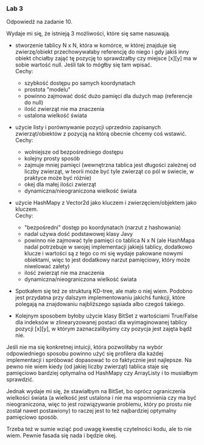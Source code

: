 ### Lab 3

Odpowiedź na zadanie 10.

Wydaje mi się, że istnieją 3 możliwości, które się same nasuwają.

- stworzenie tablicy N x N, która w komórce, w której znajduje się zwierzę/obiekt
 przechowywałaby referencję do niego i gdy jakiś inny obiekt chciałby zająć tę pozycję
 to sprawdzałby czy miejsce [x][y] ma w sobie wartość null. Jeśli tak to mógłby się tam
 wpisać. 
 \
 Cechy:
    - szybkość dostępu po samych koordynatach
    - prostota "modelu"
    - powinno zajmować dość dużo pamięci dla dużych map (referencje do null)
    - ilość zwierząt nie ma znaczenia
    - ustalona wielkość świata
    
- użycie listy i porównywanie pozycji uprzednio zapisanych zwierząt/obiektów z pozycją
 na którą obecnie chcemy coś wstawić.
 \
 Cechy: 
    - wolniejsze od bezpośredniego dostępu
    - kolejny prosty sposób
    - zajmuje mniej pamięci (wewnętrzna tablica jest długości zależnej od liczby zwierząt,
    w teorii może być tyle zwierząt co pól w świecie, w praktyce może być różnie)
    - okej dla małej ilości zwierząt
    - dynamiczna/nieograniczona wielkość świata

- użycie HashMapy z Vector2d jako kluczem i zwierzęciem/objektem jako kluczem.
  \
  Cechy:
  - "bezpośredni" dostęp po koordynatach (narzut z hashowania)
  - nadal używa dość podstawowej klasy Javy
  - powinno nie zajmować tyle pamięci co tablica N x N (ale HashMapa nadal potrzebuje
  w swojej implementacji jakiejś tablicy, dodatkowo klucze i wartości są z tego co mi się
  wydaje pakowane nowymi obiektami, więc to jest dodatkowy narzut pamięciowy, który może
  niwelować zalety)
  - ilość zwierząt nie ma znaczenia
  - dynamiczna/nieograniczona wielkość świata
    
- Spotkałem się też ze strukturą KD-tree, ale mało o niej wiem. Podobno jest przydatna przy dalszym
implementowaniu jakichś funkcji, które polegają na znajdowaniu najbliższego sąsiada albo czegoś takiego.

- Kolejnym sposobem byłoby użycie klasy BitSet z wartościami True/False dla indeksów
w zlinearyzowanej postaci dla wyimaginowanej tablicy pozycji [x][y], w którym zaznaczalibyśmy
czy pozycja jest zajęta bądź nie. 

Jeśli nie ma się konkretnej intuicji, która pozwoliłaby na wybór odpowiedniego sposobu
powinno użyć się profilera dla każdej implementacji i spróbować dopasować to co faktycznie
jest najlepsze. Na pewno nie wiem kiedy (od jakiej liczby zwierząt) tablica staje się pamięciowo
bardziej optymalna od HashMapy czy ArrayListy i to musiałbym sprawdzić.
 
Jednak wydaje mi się, że stawiałbym na BitSet, bo oprócz ograniczenia wielkości świata 
(a wielkość jest ustalona i nie ma wspomnienia czy ma być nieograniczona, więc to jest
rozwiązywanie problemu, który po prostu nie został nawet postawiony)
to raczej jest to też najbardziej optymalny pamięciowo sposób.

Trzeba też w sumie wziąć pod uwagę kwestię czytelności kodu, ale to nie wiem. Pewnie fasada
się nada i będzie okej.
